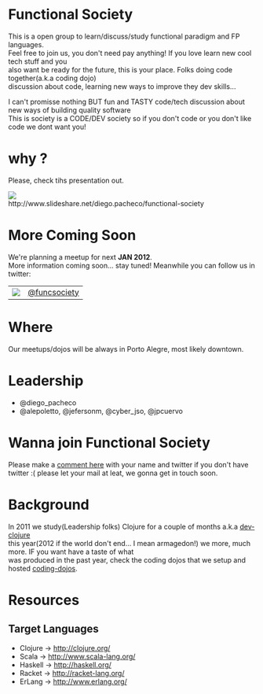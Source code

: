 Functional Society
==================

This is a open group to learn/discuss/study functional paradigm and FP languages. <br/>
Feel free to join us, you don't need pay anything! If you love learn new cool tech stuff and you <br/>
also want be ready for the future, this is your place. Folks doing code together(a.k.a coding dojo) <br/>
discussion about code, learning new ways to improve they dev skills... <br/>

I can't promisse nothing BUT fun and TASTY code/tech discussion about new ways of building quality software <br/>
This is society is a CODE/DEV society so if you don't code or you don't like code we dont want you!

# why ?

Please, check tihs presentation out.

<a href="http://www.slideshare.net/diego.pacheco/functional-society">
	<img src="http://farm8.staticflickr.com/7035/6461121029_de839b8608.jpg"/>
</a><br/>	
http://www.slideshare.net/diego.pacheco/functional-society </br>

# More Coming Soon

We're planning a meetup for next <b>JAN 2012</b>.<br/> 
More information coming soon... stay tuned! Meanwhile you can follow us in twitter: <br/>

<table border="0">
	<tr>
		<td>
			<a href="http://twitter.com/funcsociety">
				<img src="http://farm8.staticflickr.com/7010/6461203271_3d4710e416_t.jpg"/>
			</a>
		</td>
		<td>
			<a href="http://twitter.com/funcsociety">@funcsociety</a>
		</td>
	</tr>
</table>

# Where

Our meetups/dojos will be always in Porto Alegre, most likely downtown.

# Leadership

* @diego_pacheco <br/>
* @alepoletto, @jefersonm, @cyber_jso, @jpcuervo <br/>

# Wanna join Functional Society

Please make a [comment here](https://gist.github.com/1438194) with your name and twitter if you don't have 
twitter :( please let your mail at leat, we gonna get in touch soon.

# Background

In 2011 we study(Leadership folks) Clojure for a couple of months a.k.a [dev-clojure](https://github.com/diegopacheco/dev-clojure) <br/> 
this year(2012 if the world don't end... I mean armagedon!) we more, much more. IF you want have a taste of what </br>
was produced in the past year, check the coding dojos that we setup and hosted [coding-dojos](https://github.com/diegopacheco/Diego-Pacheco-Sandbox/tree/master/dojos).

# Resources

## Target Languages

* Clojure  -> http://clojure.org/ <br/>
* Scala    -> http://www.scala-lang.org/ <br/>
* Haskell  -> http://haskell.org/ <br/>
* Racket   -> http://racket-lang.org/ <br/>
* ErLang   -> http://www.erlang.org/ <br/>